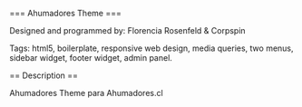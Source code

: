 === Ahumadores Theme ===

Designed and programmed by: Florencia Rosenfeld & Corpspin

Tags: html5, boilerplate, responsive web design, media queries, two menus, sidebar widget, footer widget, admin panel.


== Description ==
	
Ahumadores Theme para Ahumadores.cl

